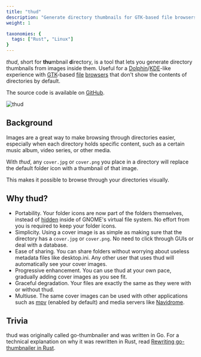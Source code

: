 ```yaml
---
title: "thud"
description: "Generate directory thumbnails for GTK-based file browsers from images inside them."
weight: 1

taxonomies: {
  tags: ["Rust", "Linux"]
}
---
```


*thud*, short for **thu**mbnail **d**irectory, is a tool that lets you generate directory thumbnails from images inside them. Useful for a [Dolphin](https://apps.kde.org/dolphin/)/[KDE](https://kde.org/)-like experience with [GTK](https://www.gtk.org/)-based [file](https://apps.gnome.org/Nautilus/) [browsers](https://docs.xfce.org/xfce/thunar/start) that don't show the contents of directories by default.

The source code is available on [GitHub](https://github.com/donovanglover/thud).

![thud](/images/thud.png)

## Background

Images are a great way to make browsing through directories easier, especially when each directory holds specific content, such as a certain music album, video series, or other media.

With *thud*, any `cover.jpg` or `cover.png` you place in a directory will replace the default folder icon with a thumbnail of that image.

This makes it possible to browse through your directories visually.

## Why thud?

- Portability. Your folder icons are now part of the folders themselves, instead of [hidden](https://askubuntu.com/questions/153575/where-does-gnome-nautilus-store-directory-icons) inside of GNOME's virtual file system. No effort from you is required to keep your folder icons.
- Simplicity. Using a cover image is as simple as making sure that the directory has a `cover.jpg` or `cover.png`. No need to click through GUIs or deal with a database.
- Ease of sharing. You can share folders without worrying about useless metadata files like desktop.ini. Any other user that uses thud will automatically see your cover images.
- Progressive enhancement. You can use thud at your own pace, gradually adding cover images as you see fit.
- Graceful degradation. Your files are exactly the same as they were with or without thud.
- Multiuse. The same cover images can be used with other applications such as [mpv](https://github.com/mpv-player/mpv) (enabled by default) and media servers like [Navidrome](https://github.com/navidrome/navidrome).

## Trivia

thud was originally called go-thumbnailer and was written in Go. For a technical explanation on why it was rewritten in Rust, read [Rewriting go-thumbnailer in Rust](/blog/rewriting-go-thumbnailer-in-rust).
